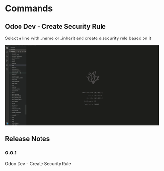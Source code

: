# Commands

## Odoo Dev - Create Security Rule

Select a line with _name or _inherit and create a security rule based on it

![odoo dev - create security rule](readme/odoo_dev_create_rule.gif "Odoo Dev - Create Security Rule")

## Release Notes

### 0.0.1

Odoo Dev - Create Security Rule
